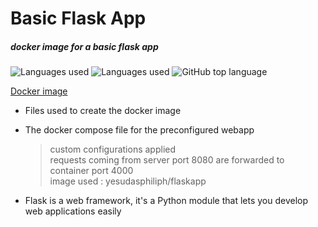 # Basic Flask App
##### docker image for a basic flask app
![Languages used](https://img.shields.io/badge/Number%20of%20Languages-2-Green) ![Languages used](https://img.shields.io/badge/Languages-Python,%20Dockerfile-Green) ![GitHub top language](https://img.shields.io/github/languages/top/yesudas-philiph/flask-app)

[Docker image](https://hub.docker.com/repository/docker/yesudasphiliph/flaskapp) 
- Files used to create the docker image 

- The docker compose file for the preconfigured webapp
   > custom configurations applied\
    requests coming from server port 8080 are forwarded to container port 4000\
    image used : yesudasphiliph/flaskapp
- Flask is a web framework, it's a Python module that lets you develop web applications easily


